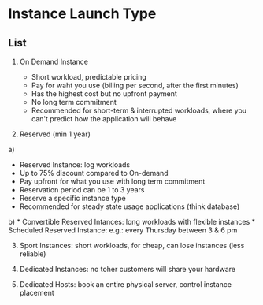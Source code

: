 # Instance Launch Type

## List
1) On Demand Instance
   * Short workload, predictable pricing
   * Pay for waht you use (billing per second, after the first minutes)
   * Has the highest cost but no upfront payment
   * No long term commitment
   * Recommended for short-term & interrupted workloads, where you can't predict how the application will behave
  
2) Reserved (min 1 year)
 
 a)
   * Reserved Instance: log workloads
   * Up to 75% discount compared to On-demand
   * Pay upfront for what you use with long term commitment
   * Reservation period can be 1 to 3 years
   * Reserve a specific instance type
   * Recommended for steady state usage applications (think database)
  
  b)
    * Convertible Reserved Intances: long workloads with flexible instances
    * Scheduled Reserved Instance: e.g.: every Thursday between 3 & 6 pm
  
  
3) Sport Instances: short workloads, for cheap, can lose instances (less reliable)

4) Dedicated Instances: no toher customers will share your hardware

5) Dedicated Hosts: book an entire physical server, control instance placement
